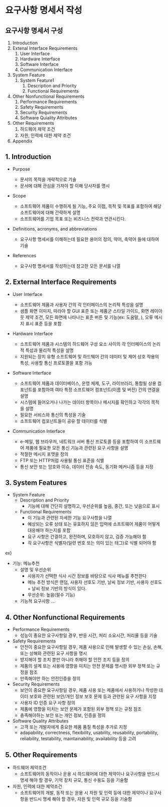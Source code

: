 # **요구사항 명세서 작성**

## **요구사항 명세서 구성**
1. Introduction
2. Extenal Interface Requirements
    1. User Interface
    2. Hardware Interface
    3. Software Interface
    4. Communication Interface
3. System Feature
    1. System Feature1
        1. Description and Priority
        2. Functional Requirements
4. Other Nonfunctional Requirements
    1. Performance Requirements
    2. Safety Requirements
    3. Security Requirements
    4. Software Quiality Attributes
5. Other Requirements
    1. 하드웨어 제약 조건
    2. 자원, 인력에 대한 제약 조건
6. Appendix

## **1. Introduction**
- Purpose
    * 문서의 목적을 개략적으로 기술
    * 문서에 대해 관심을 가져야 할 이해 당사자를 명시

- Scope
    * 소프트웨어 제품이 수행하게 될 기능, 주요 이점, 목적 및 목표를 포함하여 해당 소프트웨어에 대해 간략하게 설명
    * 소프트웨어를 기업 목표 또는 비즈니스 전략과 연관시킨다.

- Definitions, acronyms, and abbreviations
    * 요구사항 명세서를 이해하는데 필요한 용어의 정의, 약어, 축약어 들에 대하여 기술
- References
    * 요구사항 명세서를 작성하는데 참고한 모든 문서를 나열

## **2. External Interface Requirements**
- User Interface
    * 소프트웨어 제품과 사용자 간의 각 인터페이스의 논리적 특성을 설명
    * 샘플 화면 이미지, 따라야 할 GUI 표준 또는 제품군 스타일 가이드, 화면 레이아웃 제약 조건, 모든 화면에 나타나는 표준 버튼 및 기능(ex: 도움말, ), 오류 메시지 표시 표준 등을 포함

- Hardware Interface
    * 소프트웨어 제품과 시스템의 하드웨어 구성 요소 사이의 각 인터페이스의 논리적 특성과 물리적 특성을 설명
    * 지원되는 장치 유형 소프트웨어 및 하드웨어 간의 데이터 및 제어 상호 작용의 특성, 사용할 통신 프로토콜을 포함 가능
- Software Interface
    * 소프트웨어 제품과 데이터베이스, 운영 체제, 도구, 라이브러리, 통합될 상용 컴포넌트를 포함하여 여타 특정 소프트웨어 컴포넌트(이름 및 버전) 간의 연결을 설명
    * 시스템에 들어오거나 나가는 데이터 항목이나 메시지를 확인하고 각각의 목적을 설명
    * 필요한 서비스와 통신의 특성을 기술
    * 소프트웨어 컴포넌트들이 공유 할 데이터를 식별
- Communication Interface
    * e-메일, 웹 브라우저, 네트워크 서버 통신 프로토콜 등을 포함하여 이 소프트웨어 제품에 필요한 모든 통신 기능과 관련된 요구 사항을 설명
    * 적절한 메시지 포맷을 정의
    * FTP 또는 HTTP처럼 사용될 통신 표준을 식별
    * 통신 보안 또는 암호와 이슈, 데이터 전송 속도, 동기화 메커니즘 등을 지정

## **3. System Features**
- System Feature 
    * Description and Priority
        + 기능에 대해 간단히 설명하고, 우선순위를 높음, 중간, 또는 낮음으로 표시
    * Functional Requirements
        + 이 기능과 관련된 자세한 기능 요구사항을 나열
        + 예상되는 오류 상태 또는 유효하지 않은 입력에 소프트웨어 제품이 어떻게 대응해야 하는지를 포함
        + 요구 사항은 간결하고, 완전하며, 모호하지 않고, 검증 가능해야 함
        + 각 요구사항은 식별자(일련 번호 또는 의미 있는 태그)로 식별 되어야 함

ex)
- 기능: 메뉴추천
    * 설명 및 우선순위
        + 사용자가 선택한 식사 시간 정보를 바탕으로 식사 메뉴를 추천한다
        + 메뉴 추천 방식은 랜덤, 사용자 선호도 기반, 날씨 정보 기반, 사용자 선호도 + 날씨 정보 기반의 방식이 있다.
        + 우선순위: 높음(필수 기능)
    * 기능적 요구사항
    ...

## **4. Other Nonfunctional Requirements**
- Performance Requirements
    * 성능이 중요한 요구사항일 경우, 반응 시간, 처리 소요시간, 처리율 등을 기술
- Safety Requirements
    * 안전이 중요한 요구사항일 경우, 제품 사용으로 인해 발생할 수 있는 손실, 손해, 또는 상해와 관련된 요구 사항을 명시
    * 방지해야 할 조치 뿐만 아니라 취해야 할 안전 조치 등을 정의
    * 제품의 설계 또는 사용에 영향을 미치는 안전 문제를 명시한 외부 정책 또는 규정을 참조
    * 만족해야만 하는 안전인증을 정의
- Security Requirements
    * 보안이 중요한 요구사항일 경우, 제품 사용 또는 제품에서 사용하거나 작성한 데이터 보호와 관련된 보안/개인 정보 보호 문제 등과 관련된 요구 사항을 지정
    * 사용자 ID 인증 요구 사항 정의
    * 제품에 영향을 미치는 보안 문제가 포함된 외부 정책 또는 규정 참조
    * 충족해야하는 보안 또는 개인 정보, 인증을 정의
- Software Quality Attributes
    * 고객 또는 개발자에게 중요한 제품 품질 특성을 추가로 지정
    * adapability, correctness, flexibility, usability, reusability, portability, reliability, testability, maintainability, availability 등을 고려

## **5. Other Requirements**
- 하드웨어 제약조건
    * 소프트웨어의 동작이나 운용 시 하드웨어에 대한 제약이나 요구사항을 반드시 명세 해야 할 경우, 기억 장치 규모, 통신 수용도 등을 기술함
- 자원, 인력에 대한 제약조건
    * 소프트웨어의 개발, 동작 또는 운용 시 자원 및 인력 등에 대한 제약이나 요구사항을 반드시 명세 해야 할 경우, 자원 및 인력 규모 등을 기술함